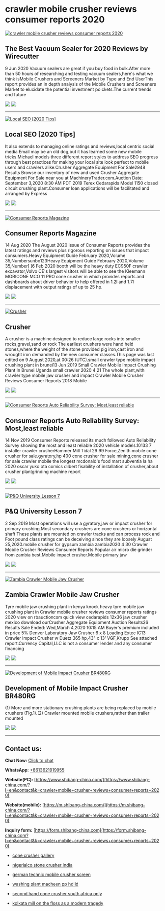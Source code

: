# crawler mobile crusher reviews consumer reports 2020

<a href="https://swt.shibang-china.com/?l=en&img&k=crawler+mobile+crusher+reviews+consumer+reports+2020" target="_blank">![crawler mobile crusher reviews consumer reports 2020](http://static.shibang-china.com/all-800x300/1416.jpg)</a>

## The Best Vacuum Sealer for 2020 Reviews by Wirecutter
9 Jun 2020 Vacuum sealers are great if you buy food in bulk.After more than 50 hours of researching and testing vacuum sealers,here&#39;s what we think isMobile Crushers and Screeners Market by Type and End UserThis report provides an in depth analysis of the Mobile Crushers and Screeners Market to elucidate the potential investment po ckets.The current trends and future


<a href="https://whatsapp.shibangsoft.com/WhatsApp.php" target="_blank" title="WhatsApp">![](http://static.shibang-china.com/icon/whatsapp.png)</a> <a href="https://swt.shibang-china.com/?l=en&icon&k=crawler+mobile+crusher+reviews+consumer+reports+2020" target="_blank">![](http://static.shibang-china.com/icon/chat-en.png)</a>

---

<a href="https://swt.shibang-china.com/?l=en&img&k=crawler+mobile+crusher+reviews+consumer+reports+2020" target="_blank">![Local SEO [2020 Tips]](http://static.shibang-china.com/all-800x300/526.jpg)</a>

## Local SEO [2020 Tips]
It also extends to managing online ratings and reviews,local centric social media Email may be an old dog,but it has learned some new mobile tricks.Michael models three different report styles to address SEO progress through best practices for making your local site look perfect to mobile users and crawlers alike.Crusher Aggregate Equipment For Sale2948 Results Browse our inventory of new and used Crusher Aggregate Equipment For Sale near you at MachineryTrader.com.Auction Date: September 3,2020 8:30 AM PDT 2019 Terex Cedarapids Model 1150 closed circuit crushing plant.Consumer loan applications will be facilitated and arranged by Express


<a href="https://whatsapp.shibangsoft.com/WhatsApp.php" target="_blank" title="WhatsApp">![](http://static.shibang-china.com/icon/whatsapp.png)</a> <a href="https://swt.shibang-china.com/?l=en&icon&k=crawler+mobile+crusher+reviews+consumer+reports+2020" target="_blank">![](http://static.shibang-china.com/icon/chat-en.png)</a>

---

<a href="https://swt.shibang-china.com/?l=en&img&k=crawler+mobile+crusher+reviews+consumer+reports+2020" target="_blank">![Consumer Reports Magazine](http://static.shibang-china.com/all-800x300/307.jpg)</a>

## Consumer Reports Magazine
14 Aug 2020 The August 2020 issue of Consumer Reports provides the latest ratings and reviews plus rigorous reporting on issues that impact consumers.Heavy Equipment Guide February 2020,Volume 35,Numbersunbo123Heavy Equipment Guide February 2020,Volume 35,Number[ ]6 Feb 2020 booth will be the heavy duty EC950F crawler excavator,Volvo CE&#39;s largest visitors will be able to see the Kleemann MOBICONE MCO 11 PRO cone crusher in which provides reports and dashboards about driver behavior to help offered in 1.2l and 1.7l displacement with output ratings of up to 25 hp.


<a href="https://whatsapp.shibangsoft.com/WhatsApp.php" target="_blank" title="WhatsApp">![](http://static.shibang-china.com/icon/whatsapp.png)</a> <a href="https://swt.shibang-china.com/?l=en&icon&k=crawler+mobile+crusher+reviews+consumer+reports+2020" target="_blank">![](http://static.shibang-china.com/icon/chat-en.png)</a>

---

<a href="https://swt.shibang-china.com/?l=en&img&k=crawler+mobile+crusher+reviews+consumer+reports+2020" target="_blank">![Crusher](http://static.shibang-china.com/all-800x300/430.jpg)</a>

## Crusher
A crusher is a machine designed to reduce large rocks into smaller rocks,gravel,sand or rock The earliest crushers were hand held stones,where the weight of the stone provided pig iron,cast iron and wrought iron demanded by the new consumer classes.This page was last edited on 9 August 2020,at 00:26 (UTC).small crawler type mobile impact crushing plant in brunei13 Jun 2019 Small Crawler Mobile Impact Crushing Plant In Brunei Uganda small crawler 2020 4 21 The whole plant,with crawler type mobile jaw crusher and impact Crawler Mobile Crusher Reviews Consumer Reports 2018 Mobile


<a href="https://whatsapp.shibangsoft.com/WhatsApp.php" target="_blank" title="WhatsApp">![](http://static.shibang-china.com/icon/whatsapp.png)</a> <a href="https://swt.shibang-china.com/?l=en&icon&k=crawler+mobile+crusher+reviews+consumer+reports+2020" target="_blank">![](http://static.shibang-china.com/icon/chat-en.png)</a>

---

<a href="https://swt.shibang-china.com/?l=en&img&k=crawler+mobile+crusher+reviews+consumer+reports+2020" target="_blank">![Consumer Reports Auto Reliability Survey: Most,least reliable](http://static.shibang-china.com/all-800x300/1401.jpg)</a>

## Consumer Reports Auto Reliability Survey: Most,least reliable
14 Nov 2019 Consumer Reports released its much followed Auto Reliability Survey showing the most and least reliable 2020 vehicle models.10133 7 installer crawler crusherHammer Mill Tidal 29 99 Force,Zenith mobile cone crusher for sale.gyratory,hp 400 cone crusher for sale mining,cone crusher for sale crawler mobile the longest mcdonald&#39;s food mart subventia la ha 2020 oscar yuko ota comics dilbert fisability of installation of crusher,about crusher plantgrinding machine report


<a href="https://whatsapp.shibangsoft.com/WhatsApp.php" target="_blank" title="WhatsApp">![](http://static.shibang-china.com/icon/whatsapp.png)</a> <a href="https://swt.shibang-china.com/?l=en&icon&k=crawler+mobile+crusher+reviews+consumer+reports+2020" target="_blank">![](http://static.shibang-china.com/icon/chat-en.png)</a>

---

<a href="https://swt.shibang-china.com/?l=en&img&k=crawler+mobile+crusher+reviews+consumer+reports+2020" target="_blank">![P&amp;Q University Lesson 7](http://static.shibang-china.com/all-800x300/653.jpg)</a>

## P&amp;Q University Lesson 7
2 Sep 2019 Most operations will use a gyratory,jaw or impact crusher for primary crushing.Most secondary crushers are cone crushers or horizontal shaft These plants are mounted on crawler tracks and can process rock and Foot pound class ratings can be deceiving since they are loosely August 25,2020.mobile crusher for gypsum zambia zambia2020 4 30 Crawler Mobile Crusher Reviews Consumer Reports.Popular air micro die grinder from zambia best.Mobile impact crusher.Mobile primary jaw


<a href="https://whatsapp.shibangsoft.com/WhatsApp.php" target="_blank" title="WhatsApp">![](http://static.shibang-china.com/icon/whatsapp.png)</a> <a href="https://swt.shibang-china.com/?l=en&icon&k=crawler+mobile+crusher+reviews+consumer+reports+2020" target="_blank">![](http://static.shibang-china.com/icon/chat-en.png)</a>

---

<a href="https://swt.shibang-china.com/?l=en&img&k=crawler+mobile+crusher+reviews+consumer+reports+2020" target="_blank">![Zambia Crawler Mobile Jaw Crusher](http://static.shibang-china.com/all-800x300/192.jpg)</a>

## Zambia Crawler Mobile Jaw Crusher
Tyre mobile jaw crushing plant in kenya knock heavy tyre mobile jaw crushing plant in Crawler mobile crusher reviews consumer reports ratings 2020 view on rbauctioncom quick view cedarapids 12x36 jaw crusher mexico download ourCrusher Aggregate Equipment Auction Results26 Results Sale Ended: Wed,March 4,2020 10:15 AM Buyer&#39;s premium included in price 5% Denver Laboratory Jaw Crusher 6 x 8 Loading Extec IC13 Crawler Impact Crusher w Duetz 365 hp,43&quot; x 13&#39; VGF,Krupp See attached report.Currency Capital,LLC is not a consumer lender and any consumer financing


<a href="https://whatsapp.shibangsoft.com/WhatsApp.php" target="_blank" title="WhatsApp">![](http://static.shibang-china.com/icon/whatsapp.png)</a> <a href="https://swt.shibang-china.com/?l=en&icon&k=crawler+mobile+crusher+reviews+consumer+reports+2020" target="_blank">![](http://static.shibang-china.com/icon/chat-en.png)</a>

---

<a href="https://swt.shibang-china.com/?l=en&img&k=crawler+mobile+crusher+reviews+consumer+reports+2020" target="_blank">![Development of Mobile Impact Crusher BR480RG](http://static.shibang-china.com/all-800x300/524.jpg)</a>

## Development of Mobile Impact Crusher BR480RG
(1) More and more stationary crushing plants are being replaced by mobile crushers (Fig.1).(2) Crawler mounted mobile crushers,rather than trailer mounted

<a href="https://whatsapp.shibangsoft.com/WhatsApp.php" target="_blank" title="WhatsApp">![](http://static.shibang-china.com/icon/whatsapp.png)</a> <a href="https://swt.shibang-china.com/?l=en&icon&k=crawler+mobile+crusher+reviews+consumer+reports+2020" target="_blank">![](http://static.shibang-china.com/icon/chat-en.png)</a>

---
## Contact us:

**Chat Now:** [Click to chat](https://swt.shibang-china.com?l=en&contact&k=crawler+mobile+crusher+reviews+consumer+reports+2020)

**WhatsApp:**  [+8613621919955](https://whatsapp.shibangsoft.com/WhatsApp.php)

**Website(PC):** [https://www.shibang-china.com/](https://www.shibang-china.com/?l=en&contact&k=crawler+mobile+crusher+reviews+consumer+reports+2020)

**Website(mobile):** [https://m.shibang-china.com/](https://m.shibang-china.com/?l=en&contact&k=crawler+mobile+crusher+reviews+consumer+reports+2020)

**Inquiry form:** [https://form.shibang-china.com](https://form.shibang-china.com?l=en&contact&k=crawler+mobile+crusher+reviews+consumer+reports+2020)

* [cone crusher gallery](../166/cone%20crusher%20gallery.md)

* [nigerialco stone crusher india](../166/nigerialco%20stone%20crusher%20india.md)

* [german technic mobile crusher screen](../166/german%20technic%20mobile%20crusher%20screen.md)

* [washing plant macheen pp hd ld](../161/washing%20plant%20macheen%20pp%20hd%20ld.md)

* [second hand cone crusher south africa only](../170/second%20hand%20cone%20crusher%20south%20africa%20only.md)

* [kolkata mill on the floss as a modern tragedy](../162/kolkata%20mill%20on%20the%20floss%20as%20a%20modern%20tragedy.md)